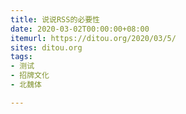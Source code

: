 ```yaml
---
title: 说说RSS的必要性
date: 2020-03-02T00:00:00+08:00
itemurl: https://ditou.org/2020/03/5/
sites: ditou.org
tags:
- 测试
- 招牌文化
- 北魏体

---
```

